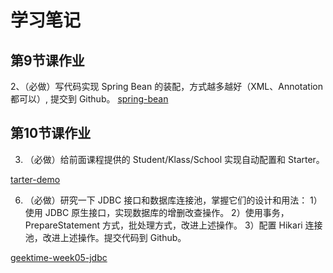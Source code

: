 # 学习笔记

## 第9节课作业

2、（必做）写代码实现 Spring Bean 的装配，方式越多越好（XML、Annotation 都可以）,
提交到 Github。
[spring-bean](https://github.com/laozhaishaozuo/JAVA-01/tree/main/Week_05/spring-bean)


## 第10节课作业

3. （必做）给前面课程提供的 Student/Klass/School 实现自动配置和 Starter。

[tarter-demo](https://github.com/laozhaishaozuo/JAVA-01/tree/main/Week_05/starter-demo)

6. （必做）研究一下 JDBC 接口和数据库连接池，掌握它们的设计和用法：
1）使用 JDBC 原生接口，实现数据库的增删改查操作。
2）使用事务，PrepareStatement 方式，批处理方式，改进上述操作。
3）配置 Hikari 连接池，改进上述操作。提交代码到 Github。

[geektime-week05-jdbc](https://github.com/laozhaishaozuo/JAVA-01/tree/main/Week_05/geektime-week05-jdbc)

